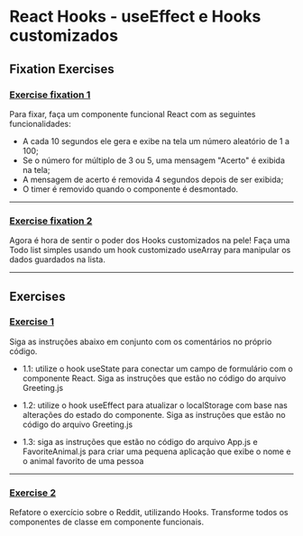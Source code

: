 # React Hooks - useEffect e Hooks customizados

## Fixation Exercises

### [Exercise fixation 1](./exercise-fixation-1/src/)

Para fixar, faça um componente funcional React com as seguintes funcionalidades:

- A cada 10 segundos ele gera e exibe na tela um número aleatório de 1 a 100;
- Se o número for múltiplo de 3 ou 5, uma mensagem "Acerto" é exibida na tela;
- A mensagem de acerto é removida 4 segundos depois de ser exibida;
- O timer é removido quando o componente é desmontado.

---

### [Exercise fixation 2](./exercise-fixation-2/src/)

Agora é hora de sentir o poder dos Hooks customizados na pele! Faça uma Todo list simples usando um hook customizado useArray para manipular os dados guardados na lista.

---

## Exercises 

### [Exercise 1](./exercise-1/src/)

Siga as instruções abaixo em conjunto com os comentários no próprio código.

- 1.1: utilize o hook useState para conectar um campo de formulário com o componente React. Siga as instruções que estão no código do arquivo Greeting.js

- 1.2: utilize o hook useEffect para atualizar o localStorage com base nas alterações do estado do componente. Siga as instruções que estão no código do arquivo Greeting.js

- 1.3: siga as instruções que estão no código do arquivo App.js e FavoriteAnimal.js para criar uma pequena aplicação que exibe o nome e o animal favorito de uma pessoa

---

### [Exercise 2](./exercise-2/src/)

Refatore o exercício sobre o Reddit, utilizando Hooks. Transforme todos os componentes de classe em componente funcionais.
